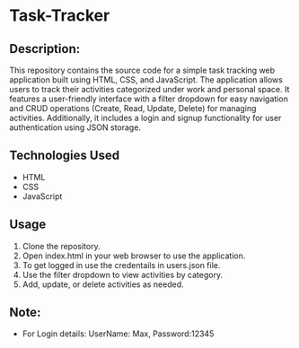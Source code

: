# Task-Tracker

## Description:
This repository contains the source code for a simple task tracking web application built using HTML, CSS, and JavaScript. The application allows users to track their activities categorized under work and personal space. It features a user-friendly interface with a filter dropdown for easy navigation and CRUD operations (Create, Read, Update, Delete) for managing activities. Additionally, it includes a login and signup functionality for user authentication using JSON storage.

## Technologies Used

- HTML
- CSS
- JavaScript

## Usage

1. Clone the repository.
2. Open index.html in your web browser to use the application.
3. To get logged in use the credentails in users.json file.
4. Use the filter dropdown to view activities by category.
5. Add, update, or delete activities as needed.

## Note:
- For Login details: UserName: Max, Password:12345
